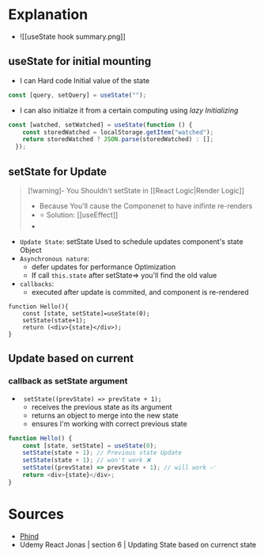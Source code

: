 
# Explanation
- ![[useState hook summary.png]]
## useState for initial mounting

- I can Hard code Initial value of the state

```js
const [query, setQuery] = useState("");
```

- I can also initialze it from a certain computing using _lazy Initializing_

```js
const [watched, setWatched] = useState(function () {
    const storedWatched = localStorage.getItem("watched");
    return storedWatched ? JSON.parse(storedWatched) : [];
  });

```

## setState for Update

> [!warning]- You Shouldn't setState in [[React  Logic|Render Logic]]
>
> -   Because You'll cause the Componenet to have inifinte re-renders
> -   ⭐ Solution: [[useEffect]]
> -

- `Update State`: setState Used to schedule updates component's state Object
- `Asynchronous nature`:
    - defer updates for performance Optimization
    - If call `this.state` after setState=> you'll find the old value
- `callbacks`:
    - executed after update is commited, and component is re-rendered

```JS
function Hello(){
	const [state, setState]=useState(0);
	setState(state+1);
	return (<div>{state}</div>);
}
```

## Update based on current

### callback as setState argument

- ` setState((prevState) => prevState + 1);`
    - receives the previous state as its argument
    - returns an object to merge into the new state
    - ensures I'm working with correct previous state

```js
function Hello() {
	const [state, setState] = useState(0);
	setState(state + 1); // Previous state Update
	setState(state + 1); // won't work ❌
	setState((prevState) => prevState + 1); // will work ✅
	return <div>{state}</div>;
}
```

# Sources

- [Phind](https://www.phind.com/agent?cache=clsdjk2fp002cjs08tkbn81t5&source=sidebar)
- Udemy React Jonas | section 6 | Updating State based on currenct state
